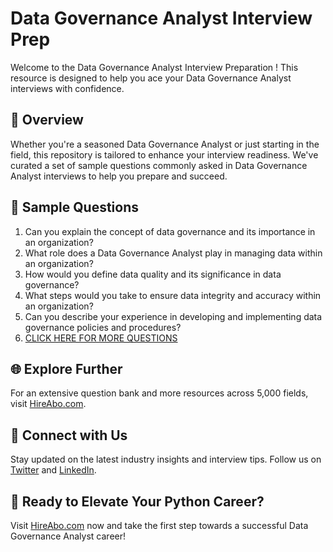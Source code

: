 # Data Governance Analyst Interview Prep

Welcome to the Data Governance Analyst Interview Preparation ! This resource is designed to help you ace your Data Governance Analyst interviews with confidence.

## 🚀 Overview

Whether you're a seasoned Data Governance Analyst or just starting in the field, this repository is tailored to enhance your interview readiness. We've curated a set of sample questions commonly asked in Data Governance Analyst interviews to help you prepare and succeed.

## 📝 Sample Questions

1. Can you explain the concept of data governance and its importance in an organization?
2. What role does a Data Governance Analyst play in managing data within an organization?
3. How would you define data quality and its significance in data governance?
4. What steps would you take to ensure data integrity and accuracy within an organization?
5. Can you describe your experience in developing and implementing data governance policies and procedures?
6. [CLICK HERE FOR MORE QUESTIONS](https://hireabo.com/job/18_1_33/Data%20Governance%20Analyst)

## 🌐 Explore Further

For an extensive question bank and more resources across 5,000 fields, visit [HireAbo.com](https://www.hireabo.com).

## 📱 Connect with Us

Stay updated on the latest industry insights and interview tips. Follow us on [Twitter](https://twitter.com/hireabo) and [LinkedIn](https://www.linkedin.com/in/hire-abo-3609972a8/).

## 🚀 Ready to Elevate Your Python Career?

Visit [HireAbo.com](https://www.hireabo.com) now and take the first step towards a successful Data Governance Analyst career!
